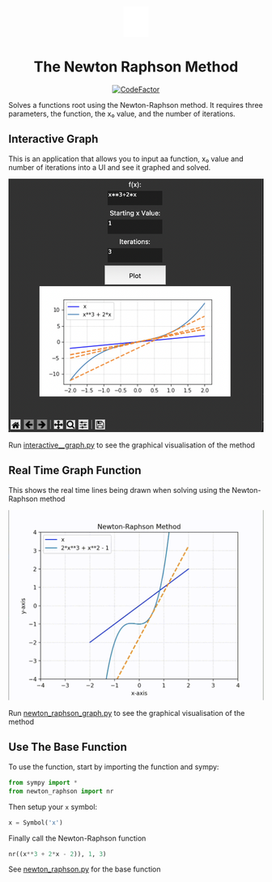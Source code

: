 <p align="center"><a href="https://en.wikipedia.org/wiki/Newton%27s_method"><img src="./images/isaac-newton-logo.png" alt="Gray shape shifter" height="60"/></a></p>
<h1 align="center">The Newton Raphson Method</h1>

<p align="center"><a href="https://www.codefactor.io/repository/github/matthewkayne/newton-raphson-method"><img src="https://www.codefactor.io/repository/github/matthewkayne/newton-raphson-method/badge" alt="CodeFactor" /></a></p>

Solves a functions root using the Newton-Raphson method. It requires three parameters, the function, the x₀ value, and the number of iterations.

## Interactive Graph

This is an application that allows you to input aa function, x₀ value and number of iterations into a UI and see it graphed and solved.

![image](./images/interactive_graph.png)

Run [interactive\_\_graph.py](https://github.com/matthewkayne/newton-raphson-method/blob/master/interactive_graph.py) to see the graphical visualisation of the method

## Real Time Graph Function

This shows the real time lines being drawn when solving using the Newton-Raphson method

![image](./images/newton_raphson_graph.gif)

Run [newton_raphson_graph.py](https://github.com/matthewkayne/newton-raphson-method/blob/master/newton_raphson_graph.py) to see the graphical visualisation of the method

## Use The Base Function

To use the function, start by importing the function and sympy:

```python
from sympy import *
from newton_raphson import nr
```

Then setup your `x` symbol:

```python
x = Symbol('x')
```

Finally call the Newton-Raphson function

```python
nr((x**3 + 2*x - 2)), 1, 3)
```

See [newton_raphson.py](https://github.com/matthewkayne/newton-raphson-method/blob/master/newton_raphson.py) for the base function
